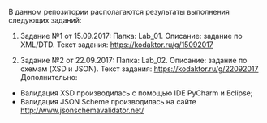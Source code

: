 В данном репозитории располагаются результаты выполнения следующих заданий:

1. Задание №1 от 15.09.2017:
Папка: Lab_01.
Описание: задание по XML/DTD.
Текст задания: https://kodaktor.ru/g/15092017

2. Задание №2 от 22.09.2017:
Папка: Lab_02.
Описание: задание по схемам (XSD и JSON).
Текст задания: https://kodaktor.ru/g/22092017
Дополнительно:
- Валидация XSD производилась с помощью IDE PyCharm и Eclipse;
- Валидация JSON Scheme производилась на сайте http://www.jsonschemavalidator.net/